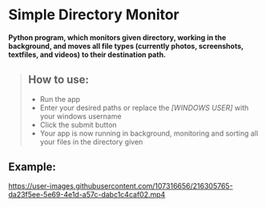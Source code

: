 # Simple Directory Monitor

#### Python program, which monitors given directory, working in the background, and moves all file types (currently photos, screenshots, textfiles, and videos) to their destination path.



> ## How to use:
>
> - Run the app 
> - Enter your desired paths or replace the *[WINDOWS USER]* with your windows username
> - Click the submit button
> - Your app is now running in background, monitoring and sorting all your files in the directory given
>


## Example:


https://user-images.githubusercontent.com/107316656/216305765-da23f5ee-5e69-4e1d-a57c-dabc1c4caf02.mp4


